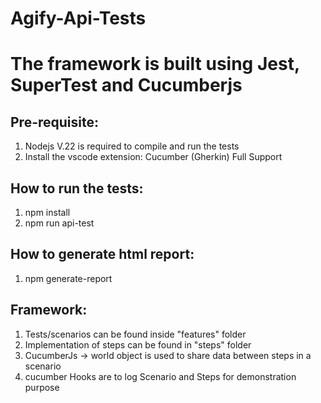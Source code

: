 # Agify-Api-Tests

# The framework is built using Jest, SuperTest and Cucumberjs

## Pre-requisite:
1. Nodejs V.22 is required to compile and run the tests
3. Install the vscode extension: Cucumber (Gherkin) Full Support


## How to run the tests:
1. npm install
2. npm run api-test

## How  to generate html report:
1. npm generate-report

## Framework:
1. Tests/scenarios can be found inside "features" folder
2. Implementation of steps can be found in "steps" folder
3. CucumberJs -> world object is used to share data between steps in a scenario
4. cucumber Hooks are to log Scenario and Steps for demonstration purpose
